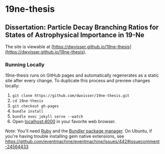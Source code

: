 19ne-thesis
===========

## Dissertation: Particle Decay Branching Ratios for States of Astrophysical Importance in 19-Ne

The site is viewable at
[https://dwvisser.github.io/19ne-thesis](https://dwvisser.github.io/19ne-thesis).

### Running Locally

19ne-thesis runs on GitHub pages and automatically regenerates as a static
site after every change. To duplicate this process and preview changes 
locally:

1. `git clone https://github.com/dwvisser/19ne-thesis.git`
2. `cd 19ne-thesis`
3. `git checkout gh-pages`
4. `bundle install`
5. `bundle exec jekyll serve --watch`
6. Open [localhost:4000](http://localhost:4000) in your favorite web browser.

*Note:* You'll need [Ruby](http://www.ruby-lang.org/) and the 
[Bundler package manager](http://gembundler.com/). On Ubuntu, if you're having
trouble installing gem native extensions, see https://github.com/eventmachine/eventmachine/issues/442#issuecomment-24564433

